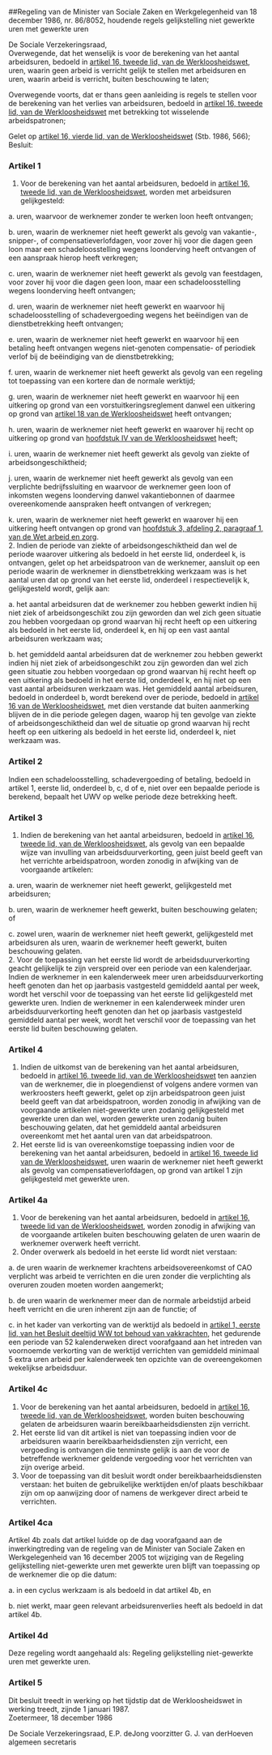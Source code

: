 <meta http-equiv='Content-Type' content='text/html; charset=utf-8' />

##Regeling van de Minister van Sociale Zaken en Werkgelegenheid van 18 december 1986, nr. 86/8052, houdende regels gelijkstelling niet gewerkte uren met gewerkte uren

De Sociale Verzekeringsraad,  
Overwegende, dat het wenselijk is voor de berekening van het aantal arbeidsuren, bedoeld in [artikel 16, tweede lid, van de Werkloosheidswet](../../../../../../../../../wet/werkloosheidswet/BWBR0004045/README.md), uren, waarin geen arbeid is verricht gelijk te stellen met arbeidsuren en uren, waarin arbeid is verricht, buiten beschouwing te laten;

Overwegende voorts, dat er thans geen aanleiding is regels te stellen voor de berekening van het verlies van arbeidsuren, bedoeld in [artikel 16, tweede lid, van de Werkloosheidswet](../../../../../../../../../wet/werkloosheidswet/BWBR0004045/README.md) met betrekking tot wisselende arbeidspatronen;

Gelet op [artikel 16, vierde lid, van de Werkloosheidswet](../../../../../../../../../wet/werkloosheidswet/BWBR0004045/README.md) (Stb. 1986, 566);
Besluit:    

### Artikel  1  

1.  Voor de berekening van het aantal arbeidsuren, bedoeld in [artikel 16, tweede lid, van de Werkloosheidswet](../../../../../../../../../wet/werkloosheidswet/BWBR0004045/README.md), worden met arbeidsuren gelijkgesteld: 

a. uren, waarvoor de werknemer zonder te werken loon heeft ontvangen;  

b. uren, waarin de werknemer niet heeft gewerkt als gevolg van vakantie-, snipper-, of compensatieverlofdagen, voor zover hij voor die dagen geen loon maar een schadeloosstelling wegens loonderving heeft ontvangen of een aanspraak hierop heeft verkregen;  

c. uren, waarin de werknemer niet heeft gewerkt als gevolg van feestdagen, voor zover hij voor die dagen geen loon, maar een schadeloosstelling wegens loonderving heeft ontvangen;  

d. uren, waarin de werknemer niet heeft gewerkt en waarvoor hij schadeloosstelling of schadevergoeding wegens het beëindigen van de dienstbetrekking heeft ontvangen;  

e. uren, waarin de werknemer niet heeft gewerkt en waarvoor hij een betaling heeft ontvangen wegens niet-genoten compensatie- of periodiek verlof bij de beëindiging van de dienstbetrekking;  

f. uren, waarin de werknemer niet heeft gewerkt als gevolg van een regeling tot toepassing van een kortere dan de normale werktijd;  

g. uren, waarin de werknemer niet heeft gewerkt en waarvoor hij een uitkering op grond van een vorstuitkeringsreglement danwel een uitkering op grond van [artikel 18 van de Werkloosheidswet](../../../../../../../../../wet/werkloosheidswet/BWBR0004045/README.md) heeft ontvangen;  

h. uren, waarin de werknemer niet heeft gewerkt en waarover hij recht op uitkering op grond van [hoofdstuk IV van de Werkloosheidswet](../../../../../../../../../wet/werkloosheidswet/BWBR0004045/README.md) heeft;  

i. uren, waarin de werknemer niet heeft gewerkt als gevolg van ziekte of arbeidsongeschiktheid;  

j. uren, waarin de werknemer niet heeft gewerkt als gevolg van een verplichte bedrijfssluiting en waarvoor de werknemer geen loon of inkomsten wegens loonderving danwel vakantiebonnen of daarmee overeenkomende aanspraken heeft ontvangen of verkregen;  

k. uren, waarin de werknemer niet heeft gewerkt en waarover hij een uitkering heeft ontvangen op grond van [hoofdstuk 3, afdeling 2, paragraaf 1, van de Wet arbeid en zorg](../../../../../../../../../wet/wet/arbeid/en/zorg/BWBR0013008/README.md).     
2.  Indien de periode van ziekte of arbeidsongeschiktheid dan wel de periode waarover uitkering als bedoeld in het eerste lid, onderdeel k, is ontvangen, gelet op het arbeidspatroon van de werknemer, aansluit op een periode waarin de werknemer in dienstbetrekking werkzaam was is het aantal uren dat op grond van het eerste lid, onderdeel i respectievelijk k, gelijkgesteld wordt, gelijk aan: 

a. het aantal arbeidsuren dat de werknemer zou hebben gewerkt indien hij niet ziek of arbeidsongeschikt zou zijn geworden dan wel zich geen situatie zou hebben voorgedaan op grond waarvan hij recht heeft op een uitkering als bedoeld in het eerste lid, onderdeel k, en hij op een vast aantal arbeidsuren werkzaam was;  

b. het gemiddeld aantal arbeidsuren dat de werknemer zou hebben gewerkt indien hij niet ziek of arbeidsongeschikt zou zijn geworden dan wel zich geen situatie zou hebben voorgedaan op grond waarvan hij recht heeft op een uitkering als bedoeld in het eerste lid, onderdeel k, en hij niet op een vast aantal arbeidsuren werkzaam was.    Het gemiddeld aantal arbeidsuren, bedoeld in onderdeel b, wordt berekend over de periode, bedoeld in [artikel 16 van de Werkloosheidswet](../../../../../../../../../wet/werkloosheidswet/BWBR0004045/README.md), met dien verstande dat buiten aanmerking blijven de in die periode gelegen dagen, waarop hij ten gevolge van ziekte of arbeidsongeschiktheid dan wel de situatie op grond waarvan hij recht heeft op een uitkering als bedoeld in het eerste lid, onderdeel k, niet werkzaam was.  

### Artikel  2  

Indien een schadeloosstelling, schadevergoeding of betaling, bedoeld in artikel 1, eerste lid, onderdeel b, c, d of e, niet over een bepaalde periode is berekend, bepaalt het UWV op welke periode deze betrekking heeft.  

### Artikel  3  

1.  Indien de berekening van het aantal arbeidsuren, bedoeld in [artikel 16, tweede lid, van de Werkloosheidswet](../../../../../../../../../wet/werkloosheidswet/BWBR0004045/README.md), als gevolg van een bepaalde wijze van invulling van arbeidsduurverkorting, geen juist beeld geeft van het verrichte arbeidspatroon, worden zonodig in afwijking van de voorgaande artikelen: 

a. uren, waarin de werknemer niet heeft gewerkt, gelijkgesteld met arbeidsuren;  

b. uren, waarin de werknemer heeft gewerkt, buiten beschouwing gelaten; of  

c. zowel uren, waarin de werknemer niet heeft gewerkt, gelijkgesteld met arbeidsuren als uren, waarin de werknemer heeft gewerkt, buiten beschouwing gelaten.     
2.  Voor de toepassing van het eerste lid wordt de arbeidsduurverkorting geacht gelijkelijk te zijn verspreid over een periode van een kalenderjaar. Indien de werknemer in een kalenderweek meer uren arbeidsduurverkorting heeft genoten dan het op jaarbasis vastgesteld gemiddeld aantal per week, wordt het verschil voor de toepassing van het eerste lid gelijkgesteld met gewerkte uren. Indien de werknemer in een kalenderweek minder uren arbeidsduurverkorting heeft genoten dan het op jaarbasis vastgesteld gemiddeld aantal per week, wordt het verschil voor de toepassing van het eerste lid buiten beschouwing gelaten.   

### Artikel  4  

1.  Indien de uitkomst van de berekening van het aantal arbeidsuren, bedoeld in [artikel 16, tweede lid, van de Werkloosheidswet](../../../../../../../../../wet/werkloosheidswet/BWBR0004045/README.md) ten aanzien van de werknemer, die in ploegendienst of volgens andere vormen van werkroosters heeft gewerkt, gelet op zijn arbeidspatroon geen juist beeld geeft van dat arbeidspatroon, worden zonodig in afwijking van de voorgaande artikelen niet-gewerkte uren zodanig gelijkgesteld met gewerkte uren dan wel, worden gewerkte uren zodanig buiten beschouwing gelaten, dat het gemiddeld aantal arbeidsuren overeenkomt met het aantal uren van dat arbeidspatroon.   
2.  Het eerste lid is van overeenkomstige toepassing indien voor de berekening van het aantal arbeidsuren, bedoeld in [artikel 16, tweede lid van de Werkloosheidswet](../../../../../../../../../wet/werkloosheidswet/BWBR0004045/README.md), uren waarin de werknemer niet heeft gewerkt als gevolg van compensatieverlofdagen, op grond van artikel 1 zijn gelijkgesteld met gewerkte uren.   

### Artikel  4a  

1.  Voor de berekening van het aantal arbeidsuren, bedoeld in [artikel 16, tweede lid van de Werkloosheidswet](../../../../../../../../../wet/werkloosheidswet/BWBR0004045/README.md), worden zonodig in afwijking van de voorgaande artikelen buiten beschouwing gelaten de uren waarin de werknemer overwerk heeft verricht.   
2.  Onder overwerk als bedoeld in het eerste lid wordt niet verstaan: 

a. de uren waarin de werknemer krachtens arbeidsovereenkomst of CAO verplicht was arbeid te verrichten en die uren zonder die verplichting als overuren zouden moeten worden aangemerkt;  

b. de uren waarin de werknemer meer dan de normale arbeidstijd arbeid heeft verricht en die uren inherent zijn aan de functie; of  

c. in het kader van verkorting van de werktijd als bedoeld in [artikel 1, eerste lid, van het Besluit deeltijd WW tot behoud van vakkrachten](../../../../../../../../../ministeriele-regeling/besluit/deeltijd/ww/tot/behoud/van/vakkrachten/BWBR0025609/README.md), het gedurende een periode van 52 kalenderweken direct voorafgaand aan het intreden van voornoemde verkorting van de werktijd verrichten van gemiddeld minimaal 5 extra uren arbeid per kalenderweek ten opzichte van de overeengekomen wekelijkse arbeidsduur.     

### Artikel  4c  

1.  Voor de berekening van het aantal arbeidsuren, bedoeld in [artikel 16, tweede lid, van de Werkloosheidswet](../../../../../../../../../wet/werkloosheidswet/BWBR0004045/README.md), worden buiten beschouwing gelaten de arbeidsuren waarin bereikbaarheidsdiensten zijn verricht.   
2.  Het eerste lid van dit artikel is niet van toepassing indien voor de arbeidsuren waarin bereikbaarheidsdiensten zijn verricht, een vergoeding is ontvangen die tenminste gelijk is aan de voor de betreffende werknemer geldende vergoeding voor het verrichten van zijn overige arbeid.   
3.  Voor de toepassing van dit besluit wordt onder bereikbaarheidsdiensten verstaan: het buiten de gebruikelijke werktijden en/of plaats beschikbaar zijn om op aanwijzing door of namens de werkgever direct arbeid te verrichten.   

### Artikel  4ca  

Artikel 4b zoals dat artikel luidde op de dag voorafgaand aan de inwerkingtreding van de regeling van de Minister van Sociale Zaken en Werkgelegenheid van 16 december 2005 tot wijziging van de Regeling gelijkstelling niet-gewerkte uren met gewerkte uren blijft van toepassing op de werknemer die op die datum: 

a. in een cyclus werkzaam is als bedoeld in dat artikel 4b, en  

b. niet werkt, maar geen relevant arbeidsurenverlies heeft als bedoeld in dat artikel 4b.    

### Artikel  4d  

Deze regeling wordt aangehaald als: Regeling gelijkstelling niet-gewerkte uren met gewerkte uren.  

### Artikel  5  

Dit besluit treedt in werking op het tijdstip dat de Werkloosheidswet in werking treedt, zijnde 1 januari 1987.  
Zoetermeer, 18 december 1986  

De Sociale Verzekeringsraad, 
E.P. deJong
voorzitter
G. J. van derHoeven
algemeen secretaris   

